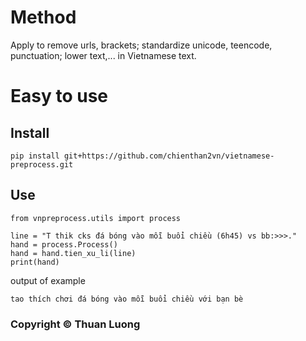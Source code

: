 # Method
Apply to remove urls, brackets; standardize unicode, teencode, punctuation; lower text,... in Vietnamese text.
# Easy to use
## Install
```
pip install git+https://github.com/chienthan2vn/vietnamese-preprocess.git
```

## Use
```
from vnpreprocess.utils import process

line = "T thik cks đá bóng vào mỗi buổi chiều (6h45) vs bb:>>>."
hand = process.Process()
hand = hand.tien_xu_li(line)
print(hand)
```
output of example
```
tao thích chơi đá bóng vào mỗi buổi chiều với bạn bè
```

### Copyright ©️ Thuan Luong
